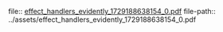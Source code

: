 file:: [effect_handlers_evidently_1729188638154_0.pdf](../assets/effect_handlers_evidently_1729188638154_0.pdf)
file-path:: ../assets/effect_handlers_evidently_1729188638154_0.pdf
